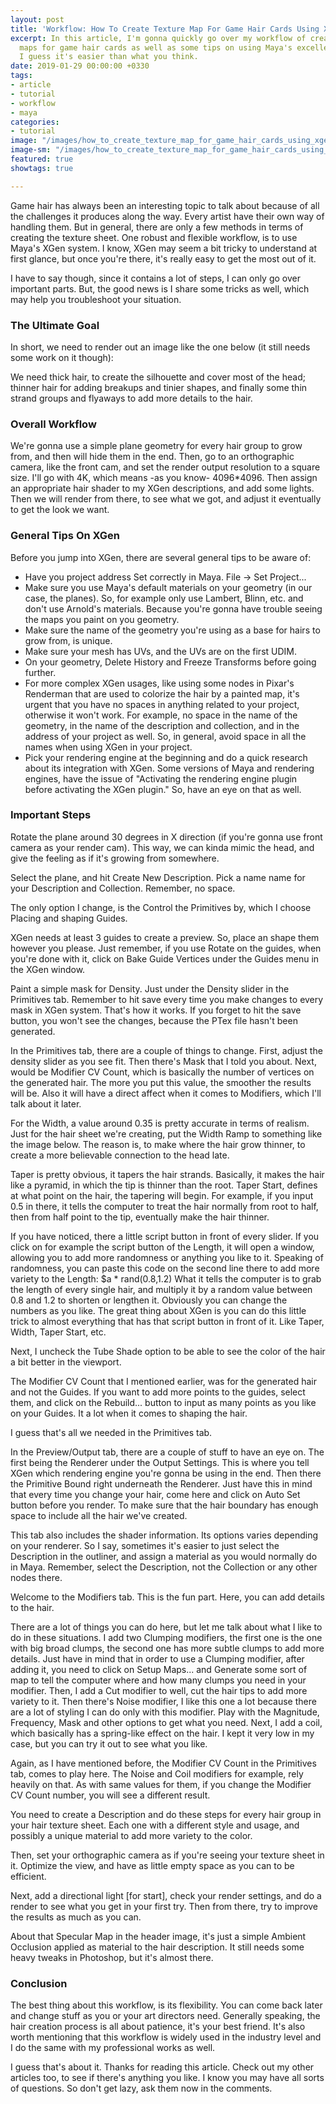 ```yaml
---
layout: post
title: 'Workflow: How To Create Texture Map For Game Hair Cards Using XGen'
excerpt: In this article, I'm gonna quickly go over my workflow of creating texture
  maps for game hair cards as well as some tips on using Maya's excellent XGen system.
  I guess it's easier than what you think.
date: 2019-01-29 00:00:00 +0330
tags:
- article
- tutorial
- workflow
- maya
categories:
- tutorial
image: "/images/how_to_create_texture_map_for_game_hair_cards_using_xgen_header.jpg"
image-sm: "/images/how_to_create_texture_map_for_game_hair_cards_using_xgen_header.jpg"
featured: true
showtags: true

---
```

Game hair has always been an interesting topic to talk about because of all the challenges it produces along the way. Every artist have their own way of handling them. But in general, there are only a few methods in terms of creating the texture sheet. One robust and flexible workflow, is to use Maya's XGen system. I know, XGen may seem a bit tricky to understand at first glance, but once you're there, it's really easy to get the most out of it.

I have to say though, since it contains a lot of steps, I can only go over important parts. But, the good news is I share some tricks as well, which may help you troubleshoot your situation.

### The Ultimate Goal

In short, we need to render out an image like the one below (it still needs some work on it though):

We need thick hair, to create the silhouette and cover most of the head; thinner hair for adding breakups and tinier shapes, and finally some thin strand groups and flyaways to add more details to the hair.

### Overall Workflow

We're gonna use a simple plane geometry for every hair group to grow from, and then will hide them in the end. Then, go to an orthographic camera, like the front cam, and set the render output resolution to a square size. I'll go with 4K, which means -as you know- 4096*4096. Then assign an appropriate hair shader to my XGen descriptions, and add some lights. Then we will render from there, to see what we got, and adjust it eventually to get the look we want.

### General Tips On XGen

Before you jump into XGen, there are several general tips to be aware of:

* Have you project address Set correctly in Maya. File -> Set Project...
* Make sure you use Maya's default materials on your geometry (in our case, the planes). So, for example only use Lambert, Blinn, etc. and don't use Arnold's materials. Because you're gonna have trouble seeing the maps you paint on you geometry.
* Make sure the name of the geometry you're using as a base for hairs to grow from, is unique.
* Make sure your mesh has UVs, and the UVs are on the first UDIM.
* On your geometry, Delete History and Freeze Transforms before going further.
* For more complex XGen usages, like using some nodes in Pixar's Renderman that are used to colorize the hair by a painted map, it's urgent that you have no spaces in anything related to your project, otherwise it won't work. For example, no space in the name of the geometry, in the name of the description and collection, and in the address of your project as well. So, in general, avoid space in all the names when using XGen in your project.
* Pick your rendering engine at the beginning and do a quick research about its integration with XGen. Some versions of Maya and rendering engines, have the issue of "Activating the rendering engine plugin before activating the XGen plugin." So, have an eye on that as well.

### Important Steps

Rotate the plane around 30 degrees in X direction (if you're gonna use front camera as your render cam). This way, we can kinda mimic the head, and give the feeling as if it's growing from somewhere.

Select the plane, and hit Create New Description. Pick a name name for your Description and Collection. Remember, no space.

The only option I change, is the Control the Primitives by, which I choose Placing and shaping Guides.

XGen needs at least 3 guides to create a preview. So, place an shape them however you please. Just remember, if you use Rotate on the guides, when you're done with it, click on  Bake Guide Vertices under the Guides menu in the XGen window.

Paint a simple mask for Density. Just under the Density slider in the Primitives tab. Remember to hit save every time you make changes to every mask in XGen system. That's how it works. If you forget to hit the save button, you won't see the changes, because the PTex file hasn't been generated.

In the Primitives tab, there are a couple of things to change. First, adjust the density slider as you see fit. Then there's Mask that I told you about. Next, would be Modifier CV Count, which is basically the number of vertices on the generated hair. The more you put this value, the smoother the results will be. Also it will have a direct affect when it comes to Modifiers, which I'll talk about it later.

For the Width, a value around 0.35 is pretty accurate in terms of realism. Just for the hair sheet we're creating, put the Width Ramp to something like the image below. The reason is, to make where the hair grow thinner, to create a more believable connection to the head late.

Taper is pretty obvious, it tapers the hair strands. Basically, it makes the hair like a pyramid, in which the tip is thinner than the root. Taper Start, defines at what point on the hair, the tapering will begin. For example, if you input 0.5 in there, it tells the computer to treat the hair normally from root to half, then from half point to the tip, eventually make the hair thinner.

If you have noticed, there a little script button in front of every slider. If you click on for example the script button of the Length, it will open a window, allowing you to add more randomness or anything you like to it. Speaking of randomness, you can paste this code on the second line there to add more variety to the Length: $a * rand(0.8,1.2) What it tells the computer is to grab the length of every single hair, and multiply it by a random value between 0.8 and 1.2 to shorten or lengthen it. Obviously you can change the numbers as you like. The great thing about XGen is you can do this little trick to almost everything that has that script button in front of it. Like Taper, Width, Taper Start, etc.

Next, I uncheck the Tube Shade option to be able to see the color of the hair a bit better in the viewport.

The Modifier CV Count that I mentioned earlier, was for the generated hair and not the Guides. If you want to add more points to the guides, select them, and click on the Rebuild... button to input as many points as you like on your Guides. It a lot when it comes to shaping the hair.

I guess that's all we needed in the Primitives tab.

In the Preview/Output tab, there are a couple of stuff to have an eye on. The first being the Renderer under the Output Settings. This is where you tell XGen which rendering engine you're gonna be using in the end. Then there the Primitive Bound right underneath the Renderer. Just have this in mind that every time you change your hair, come here and click on Auto Set button before you render. To make sure that the hair boundary has enough space to include all the hair we've created.

This tab also includes the shader information. Its options varies depending on your renderer. So I say, sometimes it's easier to just select the Description in the outliner, and assign a material as you would normally do in Maya. Remember, select the Description, not the Collection or any other nodes there.

Welcome to the Modifiers tab. This is the fun part. Here, you can add details to the hair.

There are a lot of things you can do here, but let me talk about what I like to do in these situations. I add two Clumping modifiers, the first one is the one with big broad clumps, the second one has more subtle clumps to add more details. Just have in mind that in order to use a Clumping modifier, after adding it, you need to click on Setup Maps... and Generate some sort of map to tell the computer where and how many clumps you need in your modifier. Then, I add a Cut modifier to well, cut the hair tips to add more variety to it. Then there's Noise modifier, I like this one a lot because there are a lot of styling I can do only with this modifier. Play with the Magnitude, Frequency, Mask and other options to get what you need. Next, I add a coil, which basically has a spring-like effect on the hair. I kept it very low in my case, but you can try it out to see what you like.

Again, as I have mentioned before, the Modifier CV Count in the Primitives tab, comes to play here. The Noise and Coil modifiers for example, rely heavily on that. As with same values for them, if you change the Modifier CV Count number, you will see a different result.

You need to create a Description and do these steps for every hair group in your hair texture sheet. Each one with a different style and usage, and possibly a unique material to add more variety to the color.

Then, set your orthographic camera as if you're seeing your texture sheet in it. Optimize the view, and have as little empty space as you can to be efficient.

Next, add a directional light \[for start\], check your render settings, and do a render to see what you get in your first try. Then from there, try to improve the results as much as you can.

About that Specular Map in the header image, it's just a simple Ambient Occlusion applied as material to the hair description. It still needs some heavy tweaks in Photoshop, but it's almost there.

### Conclusion

The best thing about this workflow, is its flexibility. You can come back later and change stuff as you or your art directors need. Generally speaking, the hair creation process is all about patience, it's your best friend. It's also worth mentioning that this workflow is widely used in the industry level and I do the same with my professional works as well.

I guess that's about it. Thanks for reading this article. Check out my other articles too, to see if there's anything you like. I know you may have all sorts of questions. So don't get lazy, ask them now in the comments.
